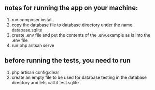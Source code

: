## notes for running the app on your machine:

1. run composer install
2. copy the database file to database directory under the name: database.sqlite
3. create .env file and put the contents of the .env.example as is into the .env file
4. run php aritsan serve

## before running the tests, you need to run
1. php artisan config:clear
2. create an empty file to be used for database testing in the database directory and lets call it test.sqlite